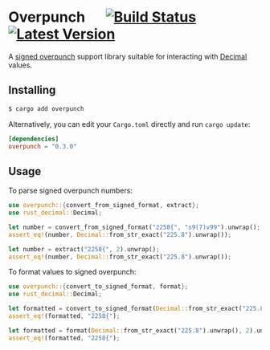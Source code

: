 # Overpunch &emsp; [![Build Status]][actions] [![Latest Version]][crates.io]

[Build Status]: https://img.shields.io/endpoint.svg?url=https%3A%2F%2Factions-badge.atrox.dev%2Fcapitalrx%2Foverpunch%2Fbadge&style=flat

[actions]: https://actions-badge.atrox.dev/capitalrx/overpunch/goto

[Latest Version]: https://img.shields.io/crates/v/overpunch.svg

[crates.io]: https://crates.io/crates/overpunch

A [signed overpunch](https://en.wikipedia.org/wiki/Signed_overpunch) support library suitable for interacting
with [Decimal](https://docs.rs/rust_decimal/latest/rust_decimal/) values.

## Installing

```sh
$ cargo add overpunch
```

Alternatively, you can edit your `Cargo.toml` directly and run `cargo update`:

```toml
[dependencies]
overpunch = "0.3.0"
```

## Usage

To parse signed overpunch numbers:

```rust
use overpunch::{convert_from_signed_format, extract};
use rust_decimal::Decimal;

let number = convert_from_signed_format("2258{", "s9(7)v99").unwrap();
assert_eq!(number, Decimal::from_str_exact("225.8").unwrap());

let number = extract("2258{", 2).unwrap();
assert_eq!(number, Decimal::from_str_exact("225.8").unwrap());
```

To format values to signed overpunch:

```rust
use overpunch::{convert_to_signed_format, format};
use rust_decimal::Decimal;

let formatted = convert_to_signed_format(Decimal::from_str_exact("225.8").unwrap(), "s9(7)v99").unwrap();
assert_eq!(formatted, "2258{");

let formatted = format(Decimal::from_str_exact("225.8").unwrap(), 2).unwrap();
assert_eq!(formatted, "2258{");
```
